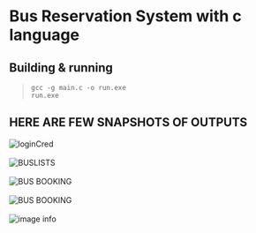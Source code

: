 # Bus Reservation System with c language

## Building & running
> `gcc -g main.c -o run.exe`  
> `run.exe`  

## HERE ARE FEW SNAPSHOTS OF OUTPUTS

![loginCred](images/loginCred.jpg)
<br/>
<br/>
![BUSLISTS](images/buslists.jpg)
<br/>
<br/>
![BUS BOOKING](images/busbook1.jpg)
<br/>
<br/>
![BUS BOOKING](images/busbook2.jpg)
<br/>
<br/>
![image info](images/custID.jpg)
<br/>
<br/>